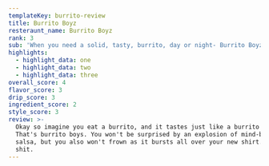 ```yaml
---
templateKey: burrito-review
title: Burrito Boyz
resteraunt_name: Burrito Boyz
rank: 3
sub: 'When you need a solid, tasty, burrito, day or night- Burrito Boyz is there. '
highlights:
  - highlight_data: one
  - highlight_data: two
  - highlight_data: three
overall_score: 4
flavor_score: 3
drip_score: 3
ingredient_score: 2
style_score: 3
review: >-
  Okay so imagine you eat a burrito, and it tastes just like a burrito should.
  That's burrito boys. You won't be surprised by an explosion of mind-blowing
  salsa, but you also won't frown as it bursts all over your new shirt. Good
  shit.
---
```

